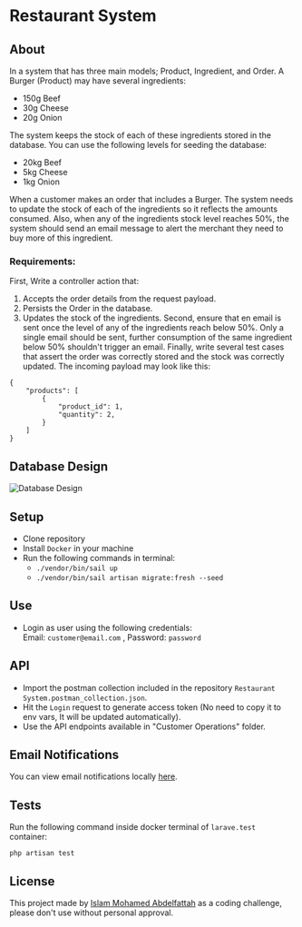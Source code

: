 # Restaurant System

## About

In a system that has three main models; Product, Ingredient, and Order.
A Burger (Product) may have several ingredients:

- 150g Beef
- 30g Cheese
- 20g Onion

The system keeps the stock of each of these ingredients stored in the database. You can use the following levels for seeding the database:
- 20kg Beef
- 5kg Cheese
- 1kg Onion

When a customer makes an order that includes a Burger. The system needs to update the stock of each of the ingredients so it reflects the amounts consumed.
Also, when any of the ingredients stock level reaches 50%, the system should send an email message to alert the merchant they need to buy more of this ingredient.

### Requirements:
First, Write a controller action that:

1. Accepts the order details from the request payload.
2. Persists the Order in the database.
3. Updates the stock of the ingredients.
   Second, ensure that en email is sent once the level of any of the ingredients reach
   below 50%. Only a single email should be sent, further consumption of the same
   ingredient below 50% shouldn't trigger an email.
   Finally, write several test cases that assert the order was correctly stored and the
   stock was correctly updated.
   The incoming payload may look like this:

```
{
    "products": [
        {
            "product_id": 1,
            "quantity": 2,
        }
    ]
}
```

## Database Design
![](/home/islam/Desktop/WebDev/restaurant_system/db_design.png "Database Design")

## Setup
- Clone repository
- Install `Docker` in your machine
- Run the following commands in terminal:
    - `./vendor/bin/sail up`
    - `./vendor/bin/sail artisan migrate:fresh --seed`

## Use
- Login as user using the following credentials:
  <br>Email: `customer@email.com` , Password: `password`

## API
- Import the postman collection included in the repository `Restaurant System.postman_collection.json`.
- Hit the `Login` request to generate access token (No need to copy it to env vars, It will be updated automatically).
- Use the API endpoints available in "Customer Operations" folder.

## Email Notifications
You can view email notifications locally [here](http://localhost:8025).

## Tests
Run the following command inside docker terminal of `larave.test` container: 

`php artisan test`

## License
This project made by [Islam Mohamed Abdelfattah](mailto:IslamM.Abdelfattah@gmail.com) as a coding challenge, 
please don't use without personal approval.
